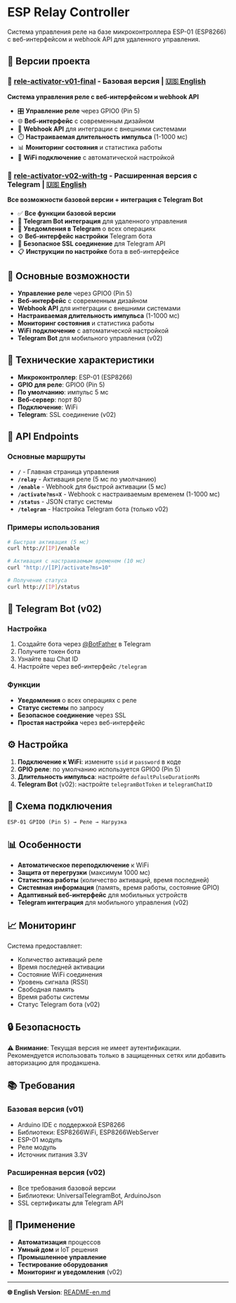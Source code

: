 # ESP Relay Controller

Система управления реле на базе микроконтроллера ESP-01 (ESP8266) с веб-интерфейсом и webhook API для удаленного управления.

## 📁 Версии проекта

### 🔧 [rele-activator-v01-final](./rele-activator-v01-final) - Базовая версия | [🇺🇸 English](./rele-activator-v01-final-en)
**Система управления реле с веб-интерфейсом и webhook API**

- 🎛️ **Управление реле** через GPIO0 (Pin 5)
- 🌐 **Веб-интерфейс** с современным дизайном
- 🔗 **Webhook API** для интеграции с внешними системами
- ⏱️ **Настраиваемая длительность импульса** (1-1000 мс)
- 📊 **Мониторинг состояния** и статистика работы
- 📶 **WiFi подключение** с автоматической настройкой

### 🤖 [rele-activator-v02-with-tg](./rele-activator-v02-with-tg) - Расширенная версия с Telegram | [🇺🇸 English](./rele-activator-v02-with-tg-en)
**Все возможности базовой версии + интеграция с Telegram Bot**

- ✅ **Все функции базовой версии**
- 🤖 **Telegram Bot интеграция** для удаленного управления
- 📱 **Уведомления в Telegram** о всех операциях
- ⚙️ **Веб-интерфейс настройки** Telegram бота
- 🔐 **Безопасное SSL соединение** для Telegram API
- 📋 **Инструкции по настройке** бота в веб-интерфейсе

## 🚀 Основные возможности

- **Управление реле** через GPIO0 (Pin 5)
- **Веб-интерфейс** с современным дизайном
- **Webhook API** для интеграции с внешними системами
- **Настраиваемая длительность импульса** (1-1000 мс)
- **Мониторинг состояния** и статистика работы
- **WiFi подключение** с автоматической настройкой
- **Telegram Bot** для мобильного управления (v02)

## 🔧 Технические характеристики

- **Микроконтроллер**: ESP-01 (ESP8266)
- **GPIO для реле**: GPIO0 (Pin 5)
- **По умолчанию**: импульс 5 мс
- **Веб-сервер**: порт 80
- **Подключение**: WiFi
- **Telegram**: SSL соединение (v02)

## 📡 API Endpoints

### Основные маршруты

- **`/`** - Главная страница управления
- **`/relay`** - Активация реле (5 мс по умолчанию)
- **`/enable`** - Webhook для быстрой активации (5 мс)
- **`/activate?ms=X`** - Webhook с настраиваемым временем (1-1000 мс)
- **`/status`** - JSON статус системы
- **`/telegram`** - Настройка Telegram бота (только v02)

### Примеры использования

```bash
# Быстрая активация (5 мс)
curl http://[IP]/enable

# Активация с настраиваемым временем (10 мс)
curl "http://[IP]/activate?ms=10"

# Получение статуса
curl http://[IP]/status
```

## 🤖 Telegram Bot (v02)

### Настройка
1. Создайте бота через [@BotFather](https://t.me/BotFather) в Telegram
2. Получите токен бота
3. Узнайте ваш Chat ID
4. Настройте через веб-интерфейс `/telegram`

### Функции
- **Уведомления** о всех операциях с реле
- **Статус системы** по запросу
- **Безопасное соединение** через SSL
- **Простая настройка** через веб-интерфейс

## ⚙️ Настройка

1. **Подключение к WiFi**: измените `ssid` и `password` в коде
2. **GPIO реле**: по умолчанию используется GPIO0 (Pin 5)
3. **Длительность импульса**: настройте `defaultPulseDurationMs`
4. **Telegram Bot** (v02): настройте `telegramBotToken` и `telegramChatID`

## 🔌 Схема подключения

```
ESP-01 GPIO0 (Pin 5) → Реле → Нагрузка
```

## 📊 Особенности

- **Автоматическое переподключение** к WiFi
- **Защита от перегрузки** (максимум 1000 мс)
- **Статистика работы** (количество активаций, время последней)
- **Системная информация** (память, время работы, состояние GPIO)
- **Адаптивный веб-интерфейс** для мобильных устройств
- **Telegram интеграция** для мобильного управления (v02)

## 📈 Мониторинг

Система предоставляет:
- Количество активаций реле
- Время последней активации
- Состояние WiFi соединения
- Уровень сигнала (RSSI)
- Свободная память
- Время работы системы
- Статус Telegram бота (v02)

## 🔒 Безопасность

⚠️ **Внимание**: Текущая версия не имеет аутентификации. Рекомендуется использовать только в защищенных сетях или добавить авторизацию для продакшена.

## 📚 Требования

### Базовая версия (v01)
- Arduino IDE с поддержкой ESP8266
- Библиотеки: ESP8266WiFi, ESP8266WebServer
- ESP-01 модуль
- Реле модуль
- Источник питания 3.3V

### Расширенная версия (v02)
- Все требования базовой версии
- Библиотеки: UniversalTelegramBot, ArduinoJson
- SSL сертификаты для Telegram API

## 🎯 Применение

- **Автоматизация** процессов
- **Умный дом** и IoT решения
- **Промышленное управление**
- **Тестирование оборудования**
- **Мониторинг и уведомления** (v02)

---

**🌐 English Version**: [README-en.md](./README-en.md)


